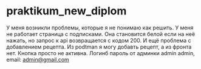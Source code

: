 # praktikum_new_diplom
У меня возникли проблемы, которые я не понимаю как решить. У меня не работает страница с подписками. Она становится белой если на неё нажать, но запрос к api возвращается с кодом 200. И ещё проблема с добавлением рецепта. Из podtman я могу добавть рецепт, а из фронта нет. Кнопка просто не активна. 
Логинб пароль от админки admin admin, email: admin@gmail.com
